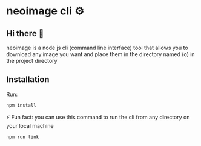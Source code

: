 # neoimage cli ⚙️

## Hi there 👋
neoimage is a node js cli (command line interface) tool that allows you to download any image you want and place them in the directory named (o) in the project directory

## Installation
Run:
```bash
npm install
```

⚡ Fun fact: you can use this command to run the cli from any directory on your local machine

```bash
npm run link
``` 

